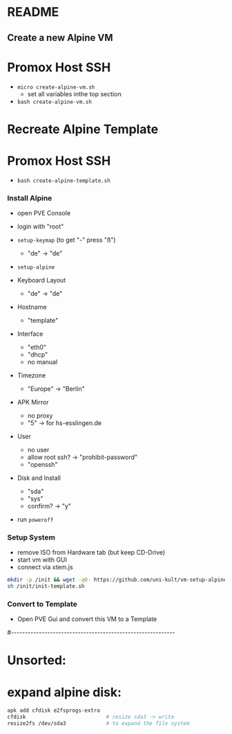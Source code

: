 # README

## Create a new Alpine VM

# Promox Host SSH
* `micro create-alpine-vm.sh`
   * set all variables inthe top section
* `bash create-alpine-vm.sh`
  

# Recreate Alpine Template

# Promox Host SSH
* `bash create-alpine-template.sh`

### Install Alpine

* open PVE Console
* login with "root"
* `setup-keymap` (to get "-" press "ß")
    * "de" -> "de"

* `setup-alpine`
* Keyboard Layout
    * "de" -> "de"
* Hostname
    * "template"
* Interface
    * "eth0"
    * "dhcp"
    * no manual
* Timezone
    * "Europe" -> "Berlin"
* APK Mirror
    * no proxy
    * "5" -> for hs-esslingen.de
* User
    * no user
    * allow root ssh? -> "prohibit-password"
    * "openssh"
* Disk and Install
    * "sda"
    * "sys"
    * confirm? -> "y"
* run `poweroff`

### Setup System

* remove ISO from Hardware tab (but keep CD-Drive)
* start vm with GUI
* connect via xtem.js

```sh
mkdir -p /init && wget -qO- https://github.com/uni-kult/vm-setup-alpine/tarball/main | tar -xz --strip-components=1 -f - -C /init
sh /init/init-template.sh
```

### Convert to Template
* Open PVE Gui and convert this VM to a Template


#-----------------------------------------------------------
# Unsorted:
# expand alpine disk:
```sh
apk add cfdisk e2fsprogs-extra
cfdisk                          # resize sda3 -> write
resize2fs /dev/sda3             # to expand the file system
```
